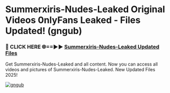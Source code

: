 # Summerxiris-Nudes-Leaked Original Videos 0nlyFans Leaked - Files Updated! (gngub)

<h3>🔴 CLICK HERE 🌐==►► <a href="https://tinyurl.com/5h6xmrr3" rel="nofollow">Summerxiris-Nudes-Leaked Updated Files</a></h3>

Get Summerxiris-Nudes-Leaked and all content. Now you can access all videos and pictures of Summerxiris-Nudes-Leaked. New Updated Files 2025!

[![gngub](https://i.imgur.com/KVD873Z.gif)](https://tinyurl.com/5h6xmrr3)
